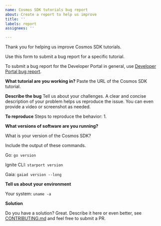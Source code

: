 ```yaml
---
name: Cosmos SDK tutorials bug report
about: Create a report to help us improve
title: ''
labels: report
assignees: ''

---
```


Thank you for helping us improve Cosmos SDK tutorials. 

Use this form to submit a bug report for a specific tutorial. 

To submit a bug report for the Developer Portal in general, use [Developer Portal bug report](devportal-bug-report.md).

**What tutorial are you working in?**
Paste the URL of the Cosmos SDK tutorial.

**Describe the bug**
Tell us about your challenges. A clear and concise description of your problem helps us reproduce the issue. You can even provide a video or screenshot as needed. 

**To reproduce**
Steps to reproduce the behavior:
1. 

**What versions of software are you running?**

What is your version of the Cosmos SDK? 

Include the output of these commands.

Go: `go version`

Ignite CLI: `starport version`

Gaia: `gaiad version --long`

**Tell us about your environment** 

Your system: `uname -a`

**Solution**

Do you have a solution? Great. Describe it here or even better, see [CONTRIBUTING.md](https://github.com/cosmos/sdk-tutorials/blob/master/CONTRIBUTING.md) and feel free to submit a PR. 